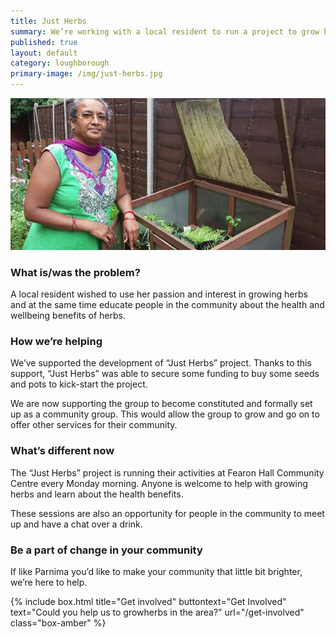```yaml
---
title: Just Herbs
summary: We’re working with a local resident to run a project to grow herbs in Lemyngton ward in Loughborough
published: true
layout: default
category: loughborough
primary-image: /img/just-herbs.jpg
---
```


![Just Herbs Group](/img/just-herbs.jpg)

### What is/was the problem? 

A local resident wished to use her passion and interest in growing herbs and at the same time educate people in the community about the health and wellbeing benefits of herbs. 

### How we’re helping 

We’ve supported the development of “Just Herbs” project. Thanks to this support, “Just Herbs” was able to secure some funding to buy some seeds and pots to kick-start the project. 

We are now supporting the group to become constituted and formally set up as a community group. This would allow the group to grow and go on to offer other services for their community. 

### What’s different now 

The “Just Herbs” project is running their activities at Fearon Hall Community Centre every Monday morning. Anyone is welcome to help with growing herbs and learn about the health benefits. 

These sessions are also an opportunity for people in the community to meet up and have a chat over a drink. 

### Be a part of change in your community

If like Parnima you’d like to make your community that little bit brighter, we’re here to help.

{% include box.html title="Get involved" buttontext="Get Involved" text="Could you help us to growherbs in the area?" url="/get-involved" class="box-amber"  %}